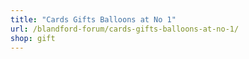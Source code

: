 ```yaml
---
title: "Cards Gifts Balloons at No 1"
url: /blandford-forum/cards-gifts-balloons-at-no-1/
shop: gift
---
```

